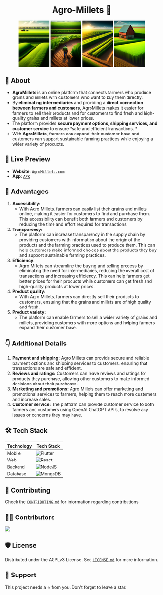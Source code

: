 <h1 align="center"> Agro-Millets 🌾 </h1>
<p align="middle">
  <img src="/images/farm.jpg" width="20%" />
  <img src="/images/farmer.jpg" width="20%" /> 
  <img src="/images/field.jpg" width="20%" />
  <img src="/images/farmhouse.jpg" width="20%" />
</p>

## 🚜 About 
+ **AgroMillets** is an online platform that connects farmers who produce grains and millets with customers who want to buy them directly. 
+ By **eliminating intermediaries** and providing a **direct connection between farmers and customers**, AgroMillets makes it easier for farmers to sell their products and for customers to find fresh and high-quality grains and millets at lower prices. 
+ The platform provides **secure payment options, shipping services, and customer service** to ensure *safe and efficient transactions. *
+ With **AgroMillets**, farmers can expand their customer base and customers can support sustainable farming practices while enjoying a wider variety of products.


## 🚀 Live Preview 
+ **Website**: [`AgroMillets.com`](https://agro-millets.netlify.app/)
+ **App**: [`APK`](https://github.com/AmanNegi/AgroMillets/releases/tag/v0.0.2)


## 💪 Advantages

1. **Accessibility:** 
    - With Agro Millets, farmers can easily list their grains and millets online, making it easier for customers to find and purchase them. This accessibility can benefit both farmers and customers by reducing the time and effort required for transactions.
2. **Transparency:** 
    - The platform can increase transparency in the supply chain by providing customers with information about the origin of the products and the farming practices used to produce them. This can help customers make informed choices about the products they buy and support sustainable farming practices.
3. **Efficiency**: 
    - Agro Millets can streamline the buying and selling process by eliminating the need for intermediaries, reducing the overall cost of transactions and increasing efficiency. This can help farmers get better prices for their products while customers can get fresh and high-quality products at lower prices.
4. **Product quality:** 
    - With Agro Millets, farmers can directly sell their products to customers, ensuring that the grains and millets are of high quality and fresh.
5. **Product variety:** 
    - The platform can enable farmers to sell a wider variety of grains and millets, providing customers with more options and helping farmers expand their customer base.

## 👇 Additional Details

1. **Payment and shipping:** Agro Millets can provide secure and reliable payment options and shipping services to customers, ensuring that transactions are safe and efficient.
2. **Reviews and ratings:** Customers can leave reviews and ratings for products they purchase, allowing other customers to make informed decisions about their purchases.
3. **Marketing and promotions:** Agro Millets can offer marketing and promotional services to farmers, helping them to reach more customers and increase sales.
4. **Customer service:** The platform can provide customer service to both farmers and customers using OpenAI ChatGPT API’s, to resolve any issues or concerns they may have.

## 🛠️ Tech Stack

| Technology | Tech Stack |
| --- | --- |
| Mobile | ![Flutter](https://img.shields.io/badge/Flutter-%2302569B.svg?style=for-the-badge&logo=Flutter&logoColor=white) |
| Web | ![React](https://img.shields.io/badge/react-%2320232a.svg?style=for-the-badge&logo=react&logoColor=%2361DAFB) |
| Backend | ![NodeJS](https://img.shields.io/badge/node.js-6DA55F?style=for-the-badge&logo=node.js&logoColor=white) |
| Database | ![MongoDB](https://img.shields.io/badge/MongoDB-%234ea94b.svg?style=for-the-badge&logo=mongodb&logoColor=white) |

## 🤝 Contributing
Check the [`CONTRIBUTING.md`](./docs/CONTRIBUTING.md) for information regarding contributions

## 👨‍💻 Contributors
<a href="https://github.com/AmanNegi/AgroMillets/graphs/contributors">
  <img src="https://contrib.rocks/image?repo=AmanNegi/AgroMillets" />
</a>


## 🛡️ License
Distributed under the AGPLv3 License. See [`LICENSE.md`](./LICENSE) for more information.

## 🙏 Support
This project needs a ⭐️ from you. Don't forget to leave a star.


